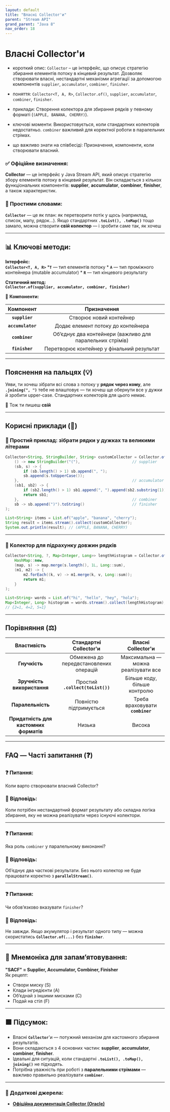 ```yaml
---
layout: default
title: "Власні Collector'и"
parent: "Stream API"
grand_parent: "Java 8"
nav_order: 18
---
```


# Власні Collector'и

* короткий опис: `Collector` – це інтерфейс, що описує стратегію збирання елементів потоку в кінцевий результат. Дозволяє створювати власні, нестандартні механізми агрегації за допомогою компонентів `supplier`, `accumulator`, `combiner`, `finisher`.

* поняття: `Collector<T, A, R>`, `Collector.of()`, `supplier`, `accumulator`, `combiner`, `finisher`.

* приклади: Створення колектора для збирання рядків у певному форматі (`(APPLE, BANANA, CHERRY)`).

* ключові моменти: Використовується, коли стандартних колекторів недостатньо. `combiner` важливий для коректної роботи в паралельних стрімах.

* що важливо знати на співбесіді: Призначення, компоненти, коли створювати власний.

### **✅ Офіційне визначення:**

**Collector** — це інтерфейс у Java Stream API, який описує стратегію збору елементів потоку в кінцевий результат. Він складається з кількох функціональних компонентів: **supplier**, **accumulator**, **combiner**, **finisher**, а також характеристик.

### **🧠 Простими словами:**

**`Collector`** — це як план: як перетворити потік у щось (наприклад, список, мапу, рядок...). Якщо стандартних **`.toList(), .toMap()`** тощо замало, можна створити **свій колектор** — і зробити саме так, як хочеш

---

## 📊 **Ключові методи:**

**Інтерфейс:**  
  **`Collector<T, A, R>`**
    ***`T`** — тип елементів потоку
    * **`A`** — тип проміжного контейнера (mutable accumulator)
    * **`R`** — тип кінцевого результату

**Статичний метод:**  
  **`Collector.of(supplier, accumulator, combiner, finisher)`**

📌 **Компоненти:**

|     Компонент     |                        Призначення                        |
|:-----------------:|:---------------------------------------------------------:|
|  **`supplier`**   |                  Створює новий контейнер                  |
| **`accumulator`** |            Додає елемент потоку до контейнера             |
|  **`combiner`**   | Обʼєднує два контейнери (важливо для паралельних стрімів) |
|  **`finisher`**   |        Перетворює контейнер у фінальний результат         |

---

## **Пояснення на пальцях (💡)**

Уяви, ти хочеш зібрати всі слова з потоку у **рядок через кому**, але **`.joining(", ")`** тебе не влаштовує — ти хочеш
ще обернути все у дужки й зробити upper-case. Стандартних колекторів для цього немає.

🎯 Тож ти пишеш **свій**

---

## **Корисні приклади (🧪)**

### **🔹 Простий приклад: зібрати рядки у дужках та великими літерами**

```java
Collector<String, StringBuilder, String> customCollector = Collector.of(
    () -> new StringBuilder("("),                       // supplier
    (sb, s) -> {
        if (sb.length() > 1) sb.append(", ");
        sb.append(s.toUpperCase());
    },                                                  // accumulator
    (sb1, sb2) -> {
        if (sb2.length() > 1) sb1.append(", ").append(sb2.substring(1));
        return sb1;
    },                                                  // combiner
    sb -> sb.append(")").toString()                     // finisher
);

List<String> items = List.of("apple", "banana", "cherry");
String result = items.stream().collect(customCollector);
System.out.println(result); // (APPLE, BANANA, CHERRY)
```

---

### **🔹 Колектор для підрахунку довжин рядків**

```java
Collector<String, ?, Map<Integer, Long>> lengthHistogram = Collector.of(
    HashMap::new,
    (map, s) -> map.merge(s.length(), 1L, Long::sum),
    (m1, m2) -> { 
        m2.forEach((k, v) -> m1.merge(k, v, Long::sum));
        return m1;
    }
);

List<String> words = List.of("hi", "hello", "hey", "hola");
Map<Integer, Long> histogram = words.stream().collect(lengthHistogram);
// {2=1, 4=2, 5=1}
```

---

## **Порівняння (⚖️)**

|              Властивість               |         Стандартні Collector'и         |         Власні Collector'и          |
|:--------------------------------------:|:--------------------------------------:|:-----------------------------------:|
|             **Гнучкість**              | Обмежена до передвстановлених операцій | Максимальна — можна реалізувати все |
|       **Зручність використання**       |    Простий **`.collect(toList())`**    |    Більше коду, більше контролю     |
|           **Паралельність**            |         Повністю підтримується         |  Треба враховувати **`combiner`**   |
| **Придатність для кастомних форматів** |                 Низька                 |               Висока                |

---

## **FAQ — Часті запитання (❓)**

### **❓ Питання:**

 Коли варто створювати власний Collector?

### **💬 Відповідь:**

Коли потрібен нестандартний формат результату або складна логіка збирання, яку не можна реалізувати через існуючі колектори.

---

### **❓ Питання:**

 Яка роль `combiner` у паралельному виконанні?

### **💬 Відповідь:**

Обʼєднує два часткові результати. Без нього колектор не буде працювати коректно з **`parallelStream()`**.

---

### **❓ Питання:**

 Чи обовʼязково вказувати `finisher`?

### **💬 Відповідь:**

Не завжди. Якщо акумулятор і результат одного типу — можна скористатись **`Collector.of(...)`** без **`finisher`**.

---

## **🧠 Мнемоніка для запам’ятовування:**

**"SACF" \= Supplier, Accumulator, Combiner, Finisher**  
Як рецепт:

* Створи миску (S)
* Клади інгредієнти (A)
* Об’єднай з іншими мисками (C)
* Подай на стіл (F)

---

## **🟩 Підсумок:**

* Власні **`Collector`**'и — потужний механізм для кастомного збирання результатів.
* Вони складаються з 4 основних частин: **supplier**, **accumulator**, **combiner**, **finisher**.
* Ідеальні для ситуацій, коли стандартні **`.toList(), .toMap(), joining()`** не підходять.
* Потрібна уважність при роботі з **паралельними стрімами** — важливо правильно реалізувати **`combiner`**.

---

### **🔗 Додаткові джерела:**

* [**Офіційна документація Collector (Oracle)**](https://docs.oracle.com/en/java/javase/17/docs/api/java.base/java/util/stream/Collector.html)
